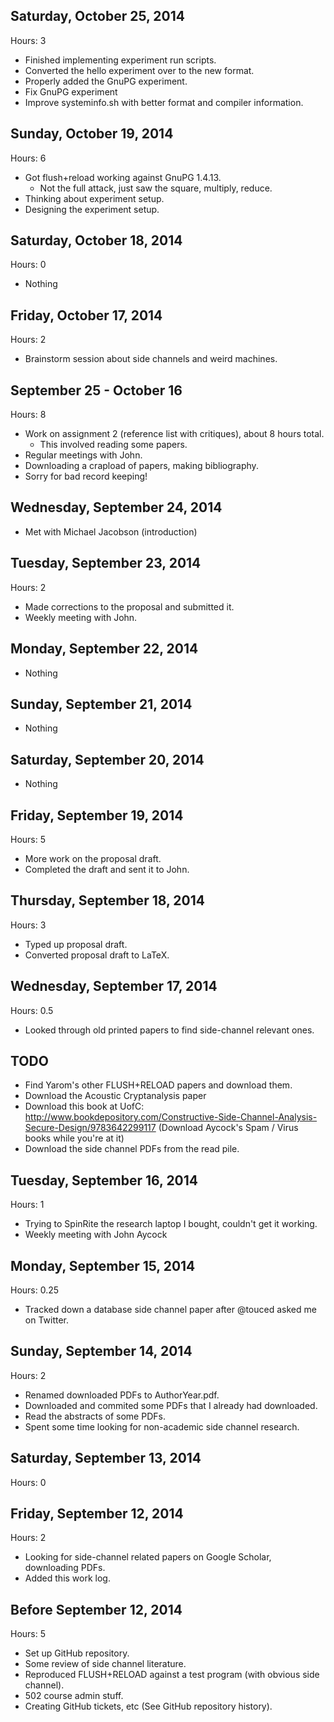 Saturday, October 25, 2014
---------------------------------

Hours: 3

- Finished implementing experiment run scripts.
- Converted the hello experiment over to the new format.
- Properly added the GnuPG experiment.
- Fix GnuPG experiment
- Improve systeminfo.sh with better format and compiler information.

Sunday, October 19, 2014
---------------------------------

Hours: 6

- Got flush+reload working against GnuPG 1.4.13.
    - Not the full attack, just saw the square, multiply, reduce.
- Thinking about experiment setup.
- Designing the experiment setup.

Saturday, October 18, 2014
---------------------------------

Hours: 0

- Nothing

Friday, October 17, 2014
---------------------------------

Hours: 2

- Brainstorm session about side channels and weird machines.

September 25 - October 16
--------------------------

Hours: 8

- Work on assignment 2 (reference list with critiques), about 8 hours total.
    - This involved reading some papers.
- Regular meetings with John.
- Downloading a crapload of papers, making bibliography.
- Sorry for bad record keeping!

Wednesday, September 24, 2014
---------------------------------

- Met with Michael Jacobson (introduction)

Tuesday, September 23, 2014
---------------------------------

Hours: 2

- Made corrections to the proposal and submitted it.
- Weekly meeting with John.

Monday, September 22, 2014
---------------------------------

- Nothing

Sunday, September 21, 2014
---------------------------------

- Nothing

Saturday, September 20, 2014
---------------------------------

- Nothing

Friday, September 19, 2014
---------------------------------

Hours: 5

- More work on the proposal draft.
- Completed the draft and sent it to John.

Thursday, September 18, 2014
---------------------------------

Hours: 3

- Typed up proposal draft.
- Converted proposal draft to LaTeX.

Wednesday, September 17, 2014
---------------------------------

Hours: 0.5

- Looked through old printed papers to find side-channel relevant ones.

TODO
-----

* Find Yarom's other FLUSH+RELOAD papers and download them.
* Download the Acoustic Cryptanalysis paper
* Download this book at UofC:
    http://www.bookdepository.com/Constructive-Side-Channel-Analysis-Secure-Design/9783642299117
  (Download Aycock's Spam / Virus books while you're at it)
* Download the side channel PDFs from the read pile.

Tuesday, September 16, 2014
---------------------------------

Hours: 1

- Trying to SpinRite the research laptop I bought, couldn't get it working.
- Weekly meeting with John Aycock

Monday, September 15, 2014
---------------------------------

Hours: 0.25

- Tracked down a database side channel paper after @touced asked me on
  Twitter.


Sunday, September 14, 2014
---------------------------------

Hours: 2

- Renamed downloaded PDFs to AuthorYear.pdf.
- Downloaded and commited some PDFs that I already had downloaded.
- Read the abstracts of some PDFs.
- Spent some time looking for non-academic side channel research.

Saturday, September 13, 2014
---------------------------------

Hours: 0

Friday, September 12, 2014
---------------------------------

Hours: 2

- Looking for side-channel related papers on Google Scholar, downloading PDFs.
- Added this work log.

Before September 12, 2014
--------------------------

Hours: 5

- Set up GitHub repository.
- Some review of side channel literature.
- Reproduced FLUSH+RELOAD against a test program (with obvious side channel).
- 502 course admin stuff.
- Creating GitHub tickets, etc (See GitHub repository history).
